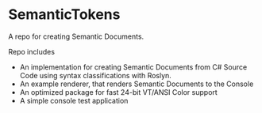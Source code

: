 # SemanticTokens

A repo for creating Semantic Documents.

Repo includes
- An implementation for creating Semantic Documents 
  from C# Source Code using syntax classifications with Roslyn.
- An example renderer, that renders Semantic Documents to the Console
- An optimized package for fast 24-bit VT/ANSI Color support
- A simple console test application




  
